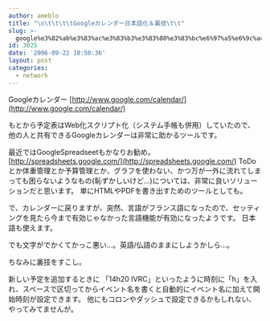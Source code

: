 ```yaml
---
author: ameblo
title: "\n\t\t\t\tGoogleカレンダー日本語化＆裏技\t\t"
slug: >-
  google%e3%82%ab%e3%83%ac%e3%83%b3%e3%83%80%e3%83%bc%e6%97%a5%e6%9c%ac%e8%aa%9e%e5%8c%96%ef%bc%86%e8%a3%8f%e6%8a%80
id: 3025
date: '2006-09-22 18:50:36'
layout: post
categories:
  - network
---
```


Googleカレンダー [http://www.google.com/calendar/](http://www.google.com/calendar/)

もとから予定表はWeb化スクリプト化（システム手帳も併用）していたので、他の人と共有できるGoogleカレンダーは非常に助かるツールです。

最近ではGoogleSpreadseetもかなりお勧め。 [http://spreadsheets.google.com/](http://spreadsheets.google.com/) ToDoとか体重管理とか予算管理とか、グラフを使わない、かつ万が一外に流れてしまっても困らないようなもの(恥ずかしいけど...)については、非常に良いソリューションだと思います。 単にHTMLやPDFを書き出すためのツールとしても。

で、カレンダーに戻りますが、突然、言語がフランス語になったので、セッティングを見たら今まで有効じゃなかった言語機能が有効になったようです。 日本語も使えます。

でも文字がでかくてかっこ悪い…。英語/仏語のままにしようかしら…。

ちなみに裏技をすこし。

新しい予定を追加するときに 「14h20 IVRC」といったように時刻に「h」を入れ、スペースで区切ってからイベント名を書くと自動的にイベント名に加えて開始時刻が設定できます。 他にもコロンやダッシュで設定できるかもしれない、やってみてませんが。